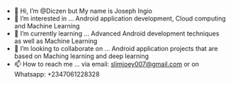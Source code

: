 - 👋 Hi, I’m @Diczen but My name is Joseph Ingio
- 👀 I’m interested in ... Android application development, Cloud computing and Machine Learning
- 🌱 I’m currently learning ... Advanced Android development techniques as well as Machine Learning 
- 💞️ I’m looking to collaborate on ... Android application projects that are based on Maching learning and deep learning 
- 📫 How to reach me ... via email: slimjoey007@gmail.com or on Whatsapp: +2347061228328

<!---
Diczen/Diczen is a ✨ special ✨ repository because its `README.md` (this file) appears on your GitHub profile.
You can click the Preview link to take a look at your changes.
--->
